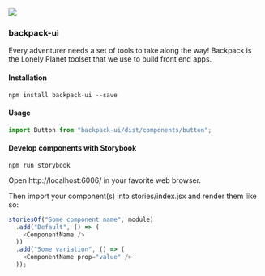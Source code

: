 ![](https://travis-ci.org/lonelyplanet/backpack-ui.svg?branch=master)

### backpack-ui
Every adventurer needs a set of tools to take along the way! Backpack is the Lonely Planet toolset that we use to build front end
apps.

#### Installation

```shell
npm install backpack-ui --save
```

#### Usage

```js
import Button from "backpack-ui/dist/components/button";
```

#### Develop components with Storybook

```shell
npm run storybook
```

Open http://localhost:6006/ in your favorite web browser.

Then import your component(s) into stories/index.jsx and render them like so:

```js
storiesOf("Some component name", module)
  .add("Default", () => (
    <ComponentName />
  ))
  .add("Some variation", () => (
    <ComponentName prop="value" />
  ));
```
